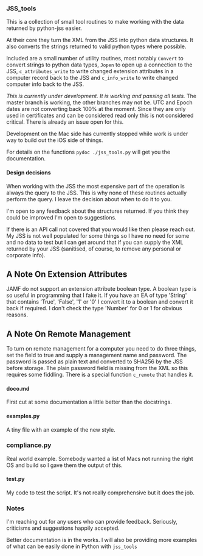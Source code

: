 ### JSS_tools

This is a collection of small tool routines to make working with the data returned by python-jss easier.

At their core they turn the XML from the JSS into python data structures. It also converts the strings returned to valid python types where possible.

Included are a small number of utility routines, most notably `Convert` to convert strings to python data types, `Jopen` to open up a connection to the JSS, `c_attributes_write` to write changed extension attributes in a computer record back to the JSS and `c_info_write` to write changed computer info back to the JSS.

*This is currently under development. It is working
and passing all tests.* The master branch is working, the other branches may not be. UTC and Epoch dates are not converting back 100% at the moment. Since they are only used in certificates and can be considered read only this is not considered critical. There is already an issue open for this.

Development on the Mac side has currently stopped while work is under way to build out the iOS side of things.

For details on the functions `pydoc ./jss_tools.py` will get you the
documentation.

#### Design decisions

When working with the JSS the most expensive part of the operation is always the query to the JSS. This is why none of these routines actually perform the query. I leave the decision about when to do it to you.

I'm open to any feedback about the structures returned. If you think they could be improved I'm open to suggestions.

If there is an API call not covered that you would like then please reach out. My JSS is not well populated for some things so I have no need for some and no data to test but I can get around that if you can supply the XML returned by your JSS (sanitised, of course, to remove any personal or corporate info).

## A Note On Extension Attributes

JAMF do not support an extension attribute boolean type. A boolean type is so
useful in programming that I fake it. If you have an EA of type 'String' that
contains 'True', 'False', '1' or '0' I convert it to a boolean and convert it
back if required. I don't check the type 'Number' for 0 or 1 for obvious
reasons.

## A Note On Remote Management

To turn on remote management for a computer you need to do three things, set the field to true and supply a management name and password. The password is passed as plain text and converted to SHA256 by the JSS before storage. The plain password field is missing from the XML so this requires some fiddling. There is a special function `c_remote` that handles it.

#### doco.md

First cut at some documentation a little better than the docstrings.

#### examples.py

A tiny file with an example of the new style.

### compliance.py

Real world example. Somebody wanted a list of Macs not running the right OS
and build so I gave them the output of this.

#### test.py

My code to test the script. It's not really comprehensive but it does the job.

### Notes

I'm reaching out for any users who can provide feedback. Seriously, criticisms and suggestions happily accepted.

Better documentation is in the works. I will also be providing more examples of what can be easily done in Python with `jss_tools`





